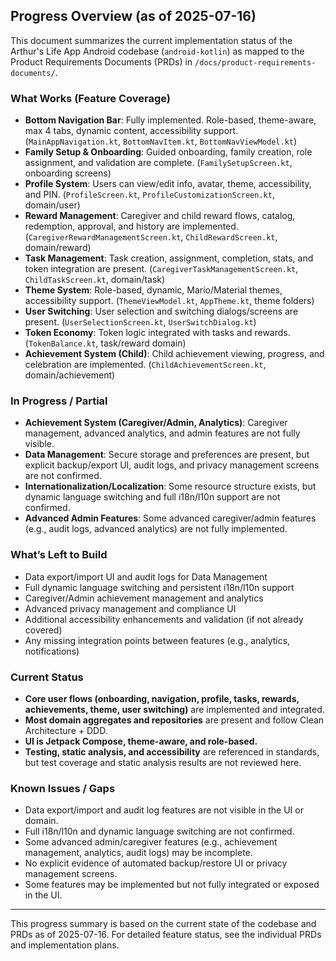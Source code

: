 ## Progress Overview (as of 2025-07-16)

This document summarizes the current implementation status of the Arthur's Life App Android codebase (`android-kotlin`) as mapped to the Product Requirements Documents (PRDs) in `/docs/product-requirements-documents/`.

### What Works (Feature Coverage)

- **Bottom Navigation Bar**: Fully implemented. Role-based, theme-aware, max 4 tabs, dynamic content, accessibility support. (`MainAppNavigation.kt`, `BottomNavItem.kt`, `BottomNavViewModel.kt`)
- **Family Setup & Onboarding**: Guided onboarding, family creation, role assignment, and validation are complete. (`FamilySetupScreen.kt`, onboarding screens)
- **Profile System**: Users can view/edit info, avatar, theme, accessibility, and PIN. (`ProfileScreen.kt`, `ProfileCustomizationScreen.kt`, domain/user)
- **Reward Management**: Caregiver and child reward flows, catalog, redemption, approval, and history are implemented. (`CaregiverRewardManagementScreen.kt`, `ChildRewardScreen.kt`, domain/reward)
- **Task Management**: Task creation, assignment, completion, stats, and token integration are present. (`CaregiverTaskManagementScreen.kt`, `ChildTaskScreen.kt`, domain/task)
- **Theme System**: Role-based, dynamic, Mario/Material themes, accessibility support. (`ThemeViewModel.kt`, `AppTheme.kt`, theme folders)
- **User Switching**: User selection and switching dialogs/screens are present. (`UserSelectionScreen.kt`, `UserSwitchDialog.kt`)
- **Token Economy**: Token logic integrated with tasks and rewards. (`TokenBalance.kt`, task/reward domain)
- **Achievement System (Child)**: Child achievement viewing, progress, and celebration are implemented. (`ChildAchievementScreen.kt`, domain/achievement)

### In Progress / Partial

- **Achievement System (Caregiver/Admin, Analytics)**: Caregiver management, advanced analytics, and admin features are not fully visible.
- **Data Management**: Secure storage and preferences are present, but explicit backup/export UI, audit logs, and privacy management screens are not confirmed.
- **Internationalization/Localization**: Some resource structure exists, but dynamic language switching and full i18n/l10n support are not confirmed.
- **Advanced Admin Features**: Some advanced caregiver/admin features (e.g., audit logs, advanced analytics) are not fully implemented.

### What’s Left to Build

- Data export/import UI and audit logs for Data Management
- Full dynamic language switching and persistent i18n/l10n support
- Caregiver/Admin achievement management and analytics
- Advanced privacy management and compliance UI
- Additional accessibility enhancements and validation (if not already covered)
- Any missing integration points between features (e.g., analytics, notifications)

### Current Status

- **Core user flows (onboarding, navigation, profile, tasks, rewards, achievements, theme, user switching)** are implemented and integrated.
- **Most domain aggregates and repositories** are present and follow Clean Architecture + DDD.
- **UI is Jetpack Compose, theme-aware, and role-based.**
- **Testing, static analysis, and accessibility** are referenced in standards, but test coverage and static analysis results are not reviewed here.

### Known Issues / Gaps

- Data export/import and audit log features are not visible in the UI or domain.
- Full i18n/l10n and dynamic language switching are not confirmed.
- Some advanced admin/caregiver features (e.g., achievement management, analytics, audit logs) may be incomplete.
- No explicit evidence of automated backup/restore UI or privacy management screens.
- Some features may be implemented but not fully integrated or exposed in the UI.

---
This progress summary is based on the current state of the codebase and PRDs as of 2025-07-16. For detailed feature status, see the individual PRDs and implementation plans.
